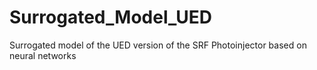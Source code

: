 # Surrogated_Model_UED
Surrogated model of the UED version of the SRF Photoinjector based on neural networks
